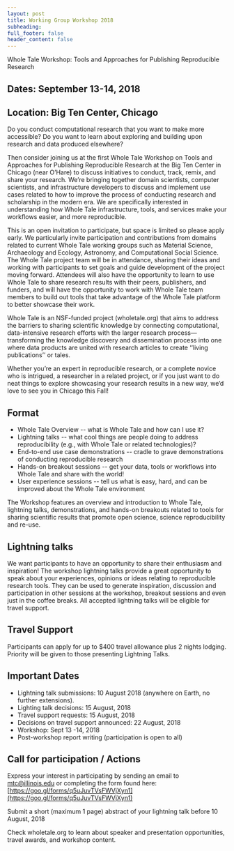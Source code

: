 ```yaml
---
layout: post
title: Working Group Workshop 2018
subheading: 
full_footer: false
header_content: false
---
```


Whole Tale Workshop: Tools and Approaches for Publishing Reproducible Research

## Dates: September 13-14, 2018 
## Location: Big Ten Center, Chicago

Do you conduct computational research that you want to make more accessible?  Do you want to learn about exploring and building upon research and data produced elsewhere?  

Then consider joining us at the first Whole Tale Workshop on Tools and Approaches for Publishing Reproducible Research at the Big Ten Center in Chicago (near O’Hare) to discuss initiatives to conduct, track, remix, and share your research. We’re bringing together domain scientists, computer scientists, and infrastructure developers to discuss and implement use cases related to how to improve the process of conducting research and scholarship in the modern era.  We are specifically interested in understanding how Whole Tale infrastructure, tools, and services make your workflows easier, and more reproducible.

This is an open invitation to participate, but space is limited so please apply early.  We particularly invite participation and contributions from domains related to current Whole Tale working groups such as Material Science, Archaeology and Ecology, Astronomy, and Computational Social Science. The Whole Tale project team will be in attendance, sharing their ideas and working with participants to set goals and guide development of the project moving forward.  Attendees will also have the opportunity to learn to use Whole Tale to share research results with their peers, publishers, and funders, and will have the opportunity to work with Whole Tale team members to build out tools that take advantage of the Whole Tale platform to better showcase their work.

Whole Tale is an NSF-funded project (wholetale.org) that aims to address the barriers to sharing scientific knowledge by connecting computational, data-intensive research efforts with the larger research process—transforming the knowledge discovery and dissemination process into one where data products are united with research articles to create ‘‘living publications’’ or tales. 

Whether you’re an expert in reproducible research, or a complete novice who is intrigued, a researcher in a related project, or if you just want to do neat things to explore showcasing your research results in a new way, we’d love to see you in Chicago this Fall!

## Format

 * Whole Tale Overview -- what is Whole Tale and how can I use it? 
 * Lightning talks -- what cool things are people doing to address reproducibility (e.g., with Whole Tale or related technologies)?
 * End-to-end use case demonstrations -- cradle to grave demonstrations of conducting reproducible research
 * Hands-on breakout sessions -- get your data, tools or workflows into Whole Tale and share with the world!
 * User experience sessions -- tell us what is easy, hard, and can be improved about the Whole Tale environment

The Workshop features an overview and introduction to Whole Tale, lightning talks, demonstrations, and hands-on breakouts related to tools for sharing scientific results that promote open science, science reproducibility and re-use.

## Lightning talks

We want participants to have an opportunity to share their enthusiasm and inspiration! The workshop lightning talks provide a great opportunity to speak about your experiences, opinions or ideas relating to reproducible research tools. They can be used to generate inspiration, discussion and participation in other sessions at the workshop, breakout sessions and even just in the coffee breaks. All accepted lightning talks will be eligible for travel support.

## Travel Support

Participants can apply for up to $400 travel allowance plus 2 nights lodging.  Priority will be given to those presenting Lightning Talks. 

## Important Dates

* Lightning talk submissions: 10 August 2018 (anywhere on Earth, no further extensions).
* Lighting talk decisions: 15 August, 2018
* Travel support requests: 15 August, 2018 
* Decisions on travel support announced: 22 August, 2018
* Workshop:  Sept 13 -14, 2018
* Post-workshop report writing (participation is open to all)
 
## Call for participation / Actions

Express your interest in participating by sending an email to mtc@illinois.edu or completing the form found here: [https://goo.gl/forms/q5uJuvTVsFWVjXyn1](https://goo.gl/forms/q5uJuvTVsFWVjXyn1)

Submit a short (maximum 1 page) abstract of your lightning talk before 10 August, 2018

Check wholetale.org to learn about speaker and presentation opportunities, travel awards, and workshop content. 
